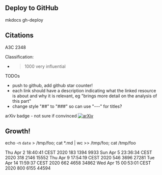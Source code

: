 Deploy to GitHub
---

mkdocs gh-deploy

Citations
---

A3C 2348

Classification:
- >1000 very influential


TODOs
- push to github, add github star counter!
- each link should have a description indicating what the linked resource is about and why it is relevant, eg "brings more detail on the analysis of this part"
- change style "##" to "###" so can use "---" for titles?


arXiv badge - not sure if convinced
[![arXiv](https://img.shields.io/badge/cs.LG-arXiv%3A1707.06347-B31B1B.svg)](https://arxiv.org/abs/1611.01224)

Growth!
---
echo -n `date` > /tmp/foo; cat *.md | wc >> /tmp/foo; cat /tmp/foo

Thu Apr 2 18:40:41 CEST 2020     183    1394    9933
Sun Apr 5 23:36:34 CEST 2020     318    2146   15552
Thu Apr 9 17:54:19 CEST 2020     546    3696   27281
Tue Apr 14 11:59:37 CEST 2020     662    4658   34862
Wed Apr 15 00:53:01 CEST 2020     800    6155   44594